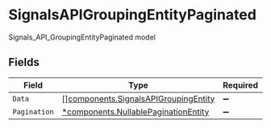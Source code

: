 # SignalsAPIGroupingEntityPaginated

Signals_API_GroupingEntityPaginated model


## Fields

| Field                                                                                        | Type                                                                                         | Required                                                                                     | Description                                                                                  |
| -------------------------------------------------------------------------------------------- | -------------------------------------------------------------------------------------------- | -------------------------------------------------------------------------------------------- | -------------------------------------------------------------------------------------------- |
| `Data`                                                                                       | [][components.SignalsAPIGroupingEntity](../../models/components/signalsapigroupingentity.md) | :heavy_minus_sign:                                                                           | N/A                                                                                          |
| `Pagination`                                                                                 | [*components.NullablePaginationEntity](../../models/components/nullablepaginationentity.md)  | :heavy_minus_sign:                                                                           | N/A                                                                                          |
